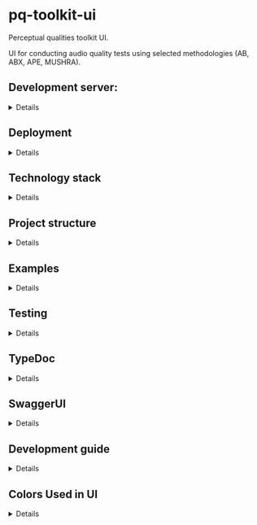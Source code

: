# pq-toolkit-ui

Perceptual qualities toolkit UI.

UI for conducting audio quality tests using selected methodologies
(AB, ABX, APE, MUSHRA).

## Development server:
<details>

To deploy development server go to `pq-toolkit-ui` and run

```bash
npm install
npm run dev
```
## Available scripts
All scripts are available via `npm run <name>` command.

- `dev` - runs development server
- `build` - builds for deployment
- `start` - runs deployment server
- `lint` - runs linter
- `lint:fix` - runs linter and fixes all autofixable problems
- `test` - runs test suite
- `test:watch` - runs test suite and watches for changes
- `build-docs` - build typedoc docs
</details>

## Deployment
<details>

### Requirements

- Docker
- Make

```
make build-<env>
make start-<env>
```

Available environments:

- dev
- stage
- prod

Remember to create .env file for used environment.
Sample .env files are provided as `.env.<name>.sample`
</details>


## Technology stack

<details>
This project utilizes Typescript for full type safety, there are no .js files, all type definitions
are provided in place.

[Next.js](https://nextjs.org/) is used as primary framework for frontend routing and
backend API routes. [SWR](https://swr.vercel.app/) manages state of data collected from API,
one of components uses [axios](https://axios-http.com/) for upload progress handling.

API data validation is handled by [zod](https://github.com/colinhacks/zod) schemas.

[TailwindCSS](https://tailwindcss.com/) CSS framework.

[MUI Material](https://mui.com/) component library is used for base components.

[Holwer.js](https://howlerjs.com/) handles audio playback.

Other used dependencies:

- [sweetalert2](https://sweetalert2.github.io/) - confirmation modal
- [react-icons](https://react-icons.github.io/react-icons/) - icons
</details>

## Project structure

<details>
This project has modular structure allowing for easy expansion with additional test types or modification
of existing tests.

Basic structure:

- `deployments` - docker compose files used for deployment
- `doc` - generated documentation for schemas, must be generated first using `npm run build-docs`
- `public` - static assets
- `src`
  - `app` - app router, contains all routes (api and frontend)
    - `api` - api routes for backend functionality
    - `about` - pages with information about experiments
    - other - frontend routes
  - `core` - core functionality, e.g. api handlers, global components
  - `lib` - all components, schemas used in app
  - `styles` - base style definitions in .css files (mainly typography)

</details>

## Examples

<details>
There is example configuration for experiment in `public/examples` folder with 2 configurations
and samples required to start it. It can be used after uploading via admin panel.
</details>

## Testing
<details>
This project uses Jest for testing, to run test suite use `npm run test` command
or `npm run test:watch` to run tests and watch for changes (useful when debugging test).

All tests are created in place inside `__tests__` directory.

Code coverage is available in `coverage` directory after running test suite.

Note that test coverage is lacking due to no test harness for Howler.js and
inability to test audio in Jest (and handling audio is main scope of this project).
</details>

## TypeDoc

<details>
There is TypeDoc documentation available for experiment schemas.
It has to be build by running `npm run build-docs`, then it's available
in `doc` directory.

Documentation describes all types needed to setup experiment and save results.
Tooltip hints are also available in compatible IDEs.
</details>

## SwaggerUI

<details>
For API endpoints documentation start the service and visit the `/api/v1/api-docs` endpoint.

</details>

## Development guide
<details>

This is reference of components and flows used to access experiments for future developers. 
## pq-toolkit-ui/src/app
<details>


Good entry point is Next.js documentation, where app router is described.
Then starting point of user flow is `app/page.tsx` file, where list of all experiments is shown.
If user selects one of the experiments, then he is redirected to `app/[name]/page.tsx` where
experiment start page is displayed. All pages starting from this are wrapped in `app/[name]/layout.tsx` component
which handles fetching experiment setup, preparing it, storing all result values and distributing
it via Provider.

Main steps taken in `app/[name]/layout.tsx` are:

- fetching data using hook that fetches and validates data
- filling all randomizable experiment data (or loading state from session storage to ensure
  that refreshing page won't change shuffles)
- initializing or loading save results state (again to preserve for refreshing)
- creating methods for updating results and saving them in API

File `app\[name]\[step]\page.tsx` is responsible for:
  - page conatining experiment components, handling buttons: Next, Previous, Finish as well as saving results.

File `app\[name]\finish\page.tsx` is responsible for:
  - page apearing after test is finished with custom thank you note and go back to home page button.

File `app\invalid-configuration-error.tsx` is responsible for:
  - page apearing after error with the configuration of an experiment occured.

File `app\error.tsx` is responsible for:
  - page apearing after any other error occured.

File `app\loading.tsx` is responsible for:
  - page apearing, when moving to a page, that is not loaded yet.

Folder `app\about` holds files responsible for pages holding information about different types of exeperiments:
 - `app\about\ab\page.tsx`
 - `app\about\abx\page.tsx`
 - `app\about\ape\page.tsx`
 - `app\about\mushra\page.tsx`

File `app\admin\page.tsx` is responsible for admin panel containing:
  - list of configured experiments
  - option to add new experiments
  - option to remove experiment

File `app\admin\[name]\page.tsx` is responsible for new experiment configuration. It contains:
  - list of saved configurations
  - option to add new configuration as .json file
  - option to load new samples


</details>

## pq-toolkit-ui/src/core
<details>

Files responsible for some of the core functionalities:
- `pq-toolkit-ui/src/core/apiHandlers` - functions around API
- `pq-toolkit-ui/src/core/components/FileUploader.tsx` - resposible for file uploader component
- `pq-toolkit-ui/src/core/hooks/useStorage.ts` - Hook for safely using localStorage and sessionStorage in Next.js


</details>

## pq-toolkit-ui/src/lib
<details>

### pq-toolkit-ui/src/lib/components

#### pq-toolkit-ui/src/lib/components/basic
<details>

To edit commonly used components such as:
- `pq-toolkit-ui/src/lib/components/basic/blobs.tsx` - responsible for background animations
- `pq-toolkit-ui/src/lib/components/basic/deleteButton.tsx`
- `pq-toolkit-ui/src/lib/components/basic/header.tsx` - responsible for left top corner icon
- `pq-toolkit-ui/src/lib/components/basic/scrollToTopButton.tsx`
- `pq-toolkit-ui/src/lib/components/basic/themeSwitch.tsx` - responsible for changing between dark and light theme
</details>

#### pq-toolkit-ui/src/lib/components/editors
<details>
To edit page responsible for configurating individual experiments:

- `lib\components\editors\AbEditor.tsx`
- `lib\components\editors\AbxEditor.tsx`
- `lib\components\editors\ApeEditor.tsx`
- `lib\components\editors\MushraEditor.tsx`
</details>

#### pq-toolkit-ui/src/lib/components/experiments
<details>

Most important files responsible for editing the design of the experiments:  

- To edit test page layout and components used:
  - `lib\components\experiments\ABTestComponent.tsx`
  - `lib\components\experiments\ABXTestComponent.tsx`
  - `lib\components\experiments\APETestComponent.tsx`
  - `lib\components\experiments\MUSHRATestComponent.tsx`

- To edit individual components edit files below:
  - `lib\components\experiments\common\VerticalMultislider.tsx` - to edit VerticalMultislider 
  - `lib\components\experiments\common\VerticaSlider.tsx` - to edit Vertical Slider 
  - `lib\components\experiments\common\SingleSelectQuestion.tsx` - to edit single select buttons between two options

</details>


#### pq-toolkit-ui/src/lib/components/login
<details>

  - `lib\components\experiments\player\login-page.tsx` - to edit login page
</details>

#### pq-toolkit-ui/src/lib/components/player
<details>

  - `lib\components\experiments\player\MultiPlayer.tsx` - to edit player handling multiple samples
  - `lib\components\experiments\player\SinglePlayer.tsx` - to edit player handling one sample
</details>
</details>

## pq-toolkit-ui/src/styles
<details>

Holding css files responsible for look style:

- `pq-toolkit-ui\src\styles\base.css`
- `pq-toolkit-ui\src\styles\globals.css`
- `pq-toolkit-ui\src\styles\typography.css`
</details>

## Adding new experiment

<details>

All the types are available at `lib/schemas` and are created using zod schemas to allow
for easy validation.

To add new experiment type most important steps are:

- add setup and state schemas that extend base schemas
- create test page components at `lib/components/experiments` using provided components or
  adding new ones
- register new component as test type handler at `app/[name]/[step]/page.tsx`
- add randomizing function to `app/[name]/utils.ts` if needed
- fill missing types in `app/[name]/layout.tsx`

</details>
</details>

## Colors Used in UI
<details>
The UI design incorporates a consistent color scheme to enhance user experience and maintain visual coherence. Here are the main colors used across different elements of the interface, differentiated by light and dark modes:

### Light Mode
- **Background Colors:**
  - `bg-gray-200` ![#E5E7EB](https://via.placeholder.com/15/E5E7EB/000000?text=+)
- **Primary Buttons:**
  - `bg-blue-400` ![#3B82F6](https://via.placeholder.com/15/3B82F6/000000?text=+)
- **Secondary Buttons:**
  - `bg-gray-300` ![#D1D5DB](https://via.placeholder.com/15/D1D5DB/000000?text=+)
- **Text Colors:**
  - `text-black` ![#000000](https://via.placeholder.com/15/000000/FFFFFF?text=+)
  - `text-gray-300` ![#D1D5DB](https://via.placeholder.com/15/D1D5DB/000000?text=+)
  - `text-gray-400` ![#9CA3AF](https://via.placeholder.com/15/9CA3AF/000000?text=+)
  - `text-blue-500` ![#3B82F6](https://via.placeholder.com/15/3B82F6/000000?text=+)
  - `text-pink-500` ![#EC4899](https://via.placeholder.com/15/EC4899/000000?text=+)
  - `text-white` ![#FFFFFF](https://via.placeholder.com/15/FFFFFF/000000?text=+)
- **Borders:**
  - `border-gray-500` ![#6B7280](https://via.placeholder.com/15/6B7280/000000?text=+)
  - `border-gray-600` ![#4B5563](https://via.placeholder.com/15/4B5563/000000?text=+)
- **Hover States:**
  - `hover:bg-gray-200` ![#E5E7EB](https://via.placeholder.com/15/E5E7EB/000000?text=+)
  - `hover:bg-pink-500` ![#EC4899](https://via.placeholder.com/15/EC4899/000000?text=+)
  - `hover:text-pink-500` ![#EC4899](https://via.placeholder.com/15/EC4899/000000?text=+)
- **Disabled States:**
  - `disabled:bg-gray-700` ![#374151](https://via.placeholder.com/15/374151/FFFFFF?text=+)
  - `disabled:text-gray-400` ![#9CA3AF](https://via.placeholder.com/15/9CA3AF/000000?text=+)

### Dark Mode
- **Background Colors:**
  - `dark:bg-blue-500` ![#3B82F6](https://via.placeholder.com/15/3B82F6/000000?text=+)
  - `dark:bg-gray-300` ![#D1D5DB](https://via.placeholder.com/15/D1D5DB/000000?text=+)
  - `dark:bg-gray-600` ![#4B5563](https://via.placeholder.com/15/4B5563/000000?text=+)
  - `dark:bg-gray-700` ![#374151](https://via.placeholder.com/15/374151/FFFFFF?text=+)
  - `dark:bg-stone-800` ![#1C1917](https://via.placeholder.com/15/1C1917/FFFFFF?text=+)
  - `dark:bg-stone-900` ![#111827](https://via.placeholder.com/15/111827/FFFFFF?text=+)
- **Primary Buttons:**
  - `dark:bg-blue-500` ![#3B82F6](https://via.placeholder.com/15/3B82F6/000000?text=+)
- **Secondary Buttons:**
  - `dark:bg-gray-600` ![#4B5563](https://via.placeholder.com/15/4B5563/000000?text=+)
  - `dark:bg-gray-700` ![#374151](https://via.placeholder.com/15/374151/FFFFFF?text=+)
- **Text Colors:**
  - `dark:text-black` ![#000000](https://via.placeholder.com/15/000000/FFFFFF?text=+)
  - `dark:text-blue-500` ![#3B82F6](https://via.placeholder.com/15/3B82F6/000000?text=+)
  - `dark:text-gray-300` ![#D1D5DB](https://via.placeholder.com/15/D1D5DB/000000?text=+)
  - `dark:text-gray-400` ![#9CA3AF](https://via.placeholder.com/15/9CA3AF/000000?text=+)
  - `dark:text-pink-600` ![#DB2777](https://via.placeholder.com/15/DB2777/000000?text=+)
  - `dark:text-white` ![#FFFFFF](https://via.placeholder.com/15/FFFFFF/000000?text=+)
- **Borders:**
  - `dark:border-gray-500` ![#6B7280](https://via.placeholder.com/15/6B7280/000000?text=+)
  - `dark:border-gray-600` ![#4B5563](https://via.placeholder.com/15/4B5563/000000?text=+)
- **Hover States:**
  - `dark:hover:bg-bray-800` ![#1F2937](https://via.placeholder.com/15/1F2937/FFFFFF?text=+)
  - `dark:hover:bg-gray-600` ![#4B5563](https://via.placeholder.com/15/4B5563/000000?text=+)
  - `dark:hover:bg-pink-600` ![#DB2777](https://via.placeholder.com/15/DB2777/000000?text=+)
  - `dark:hover:border-gray-500` ![#6B7280](https://via.placeholder.com/15/6B7280/000000?text=+)
  - `dark:hover:text-pink-600` ![#DB2777](https://via.placeholder.com/15/DB2777/000000?text=+)
- **Disabled States:**
  - `dark:disabled:bg-gray-700` ![#374151](https://via.placeholder.com/15/374151/FFFFFF?text=+)
  - `dark:disabled:text-gray-400` ![#9CA3AF](https://via.placeholder.com/15/9CA3AF/000000?text=+)

### Gradients
- **Light Mode:**
  - `bg-gradient-to-r from-cyan-500 via-pink-500 to-purple-500` 
  - `bg-gradient-to-r from-indigo-500 to-cyan-600` 
  - `bg-gradient-to-r from-cyan-600 to-pink-500` 
  - `bg-gradient-to-r from-pink-500 to-violet-500` 
  - `bg-gradient-to-r from-pink-500 to-pink-700` 
  - `bg-gradient-to-r from-cyan-600 via-pink-700 to-violet-600` 
- **Dark Mode:**
  - `dark:from-indigo-500 dark:to-cyan-600` 
  - `dark:from-pink-500 dark:via-pink-600 dark:to-violet-500`

These colors are defined using TailwindCSS classes and are applied consistently across the application to ensure a cohesive and user-friendly interface.

</details>